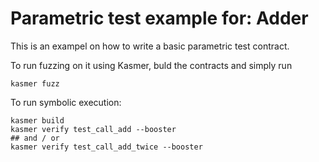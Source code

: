 # Parametric test example for: Adder

This is an exampel on how to write a basic parametric test contract.

To run fuzzing on it using Kasmer, buld the contracts and simply run

```
kasmer fuzz
```


To run symbolic execution:

```
kasmer build
kasmer verify test_call_add --booster
## and / or
kasmer verify test_call_add_twice --booster
```
